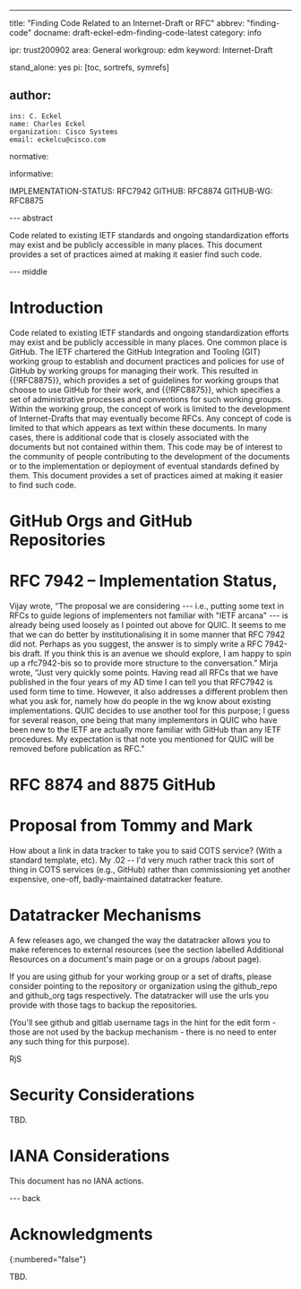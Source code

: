---
title: "Finding Code Related to an Internet-Draft or RFC"
abbrev: "finding-code"
docname: draft-eckel-edm-finding-code-latest
category: info

ipr: trust200902
area: General
workgroup: edm
keyword: Internet-Draft

stand_alone: yes
pi: [toc, sortrefs, symrefs]

author:
 -
    ins: C. Eckel
    name: Charles Eckel
    organization: Cisco Systems
    email: eckelcu@cisco.com

normative:

informative:

IMPLEMENTATION-STATUS: RFC7942
GITHUB: RFC8874
GITHUB-WG: RFC8875

--- abstract

Code related to existing IETF standards and ongoing standardization efforts may exist and be publicly accessible in many places. This document provides a set of practices aimed at making it easier find such code.

--- middle

# Introduction

Code related to existing IETF standards and ongoing standardization efforts may exist and be publicly accessible in many places. One common place is GitHub. The IETF chartered the GitHub Integration and Tooling (GIT) working group to establish and document practices and policies for use of GitHub by working groups for managing their work. This resulted in {{!RFC8875}}, which provides a set of guidelines for working groups that choose to use GitHub for their work, and {{!RFC8875}}, which specifies a set of administrative processes and conventions for such working groups. Within the working group, the concept of work is limited to the development of Internet-Drafts that may eventually become RFCs. Any concept of code is limited to that which appears as text within these documents. In many cases, there is additional code that is closely associated with the documents but not contained within them. This code may be of interest to the community of people contributing to the development of the documents or to the implementation or deployment of eventual standards defined by them. This document provides a set of practices aimed at making it easier to find such code.

# GitHub Orgs and GitHub Repositories

# RFC 7942 – Implementation Status,

Vijay wrote, “The proposal we are considering --- i.e., putting some text in RFCs to guide legions of implementers not familiar with "IETF arcana" --- is already being used loosely as I pointed out above for QUIC.  It seems to me that we can do better by institutionalising it in some manner that RFC 7942 did not. Perhaps as you suggest, the answer is to simply write a RFC 7942-bis draft.  If you think this is an avenue we should explore, I am happy to spin up a rfc7942-bis  so to provide more structure to the conversation.”
Mirja wrote, “Just very quickly some points. Having read all RFCs that we have published in the four years of my AD time I can tell you that RFC7942 is used form time to time. However, it also addresses a different problem then what you ask for, namely how do people in the wg know about existing implementations. QUIC decides to use another tool for this purpose; I guess for several reason, one being that many implementors in QUIC who have been new to the IETF are actually more familiar with GitHub than any IETF procedures. My expectation is that note you mentioned for QUIC will be removed before publication as RFC."

# RFC 8874 and 8875 GitHub

# Proposal from Tommy and Mark
How about a link in data tracker to take you to said COTS service? (With a standard template, etc).
My .02 -- I'd very much rather track this sort of thing in COTS services (e.g., GitHub) rather than commissioning yet another expensive, one-off, badly-maintained datatracker feature.

# Datatracker Mechanisms
A few releases ago, we changed the way the datatracker allows you to
make references to external resources (see the section labelled
Additional Resources on a document's main page or on a groups /about page).

If you are using github for your working group or a set of drafts,
please consider pointing to the repository or organization using the
github_repo and github_org tags respectively. The datatracker will use
the urls you provide with those tags to backup the repositories.

(You'll see github and gitlab username tags in the hint for the edit
form - those are not used by the backup mechanism - there is no need to
enter any such thing for this purpose).

RjS


# Security Considerations

TBD.


# IANA Considerations

This document has no IANA actions.



--- back

# Acknowledgments
{:numbered="false"}

TBD.
